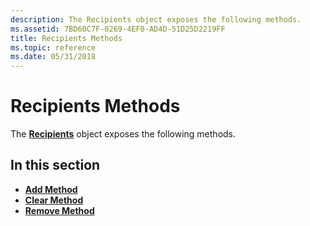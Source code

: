 ```yaml
---
description: The Recipients object exposes the following methods.
ms.assetid: 7BD60C7F-0269-4EF0-AD4D-51D25D2219FF
title: Recipients Methods
ms.topic: reference
ms.date: 05/31/2018
---
```


# Recipients Methods

The [**Recipients**](recipients.md) object exposes the following methods.

## In this section

-   [**Add Method**](recipients-add.md)
-   [**Clear Method**](recipients-clear.md)
-   [**Remove Method**](recipients-remove.md)

 

 



